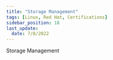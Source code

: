 ```yaml
---
title: "Storage Management"
tags: [Linux, Red Hat, Certifications]
sidebar_position: 18
last_update:
  date: 7/8/2022
---
```


Storage Management
